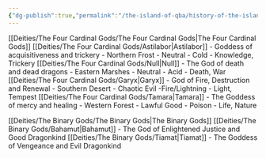```yaml
---
{"dg-publish":true,"permalink":"/the-island-of-qba/history-of-the-island/q-ba-s-draconic-pantheon/"}
---
```



[[Deities/The Four Cardinal Gods/The Four Cardinal Gods\|The Four Cardinal Gods]]
[[Deities/The Four Cardinal Gods/Astilabor\|Astilabor]] - Goddess of acquisitiveness and trickery - Northern Frost - Neutral - Cold - Knowledge, Trickery
[[Deities/The Four Cardinal Gods/Null\|Null]] - The God of death and dead dragons - Eastern Marshes - Neutral - Acid - Death, War
[[Deities/The Four Cardinal Gods/Garyx\|Garyx]] - God of Fire, Destruction and Renewal - Southern Desert - Chaotic Evil -Fire/Lightning - Light, Tempest
[[Deities/The Four Cardinal Gods/Tamara\|Tamara]] - The Goddess of mercy and healing - Western Forest -   Lawful Good - Poison - Life, Nature

[[Deities/The Binary Gods/The Binary Gods\|The Binary Gods]]
[[Deities/The Binary Gods/Bahamut\|Bahamut]] - The God of Enlightened Justice and Good Dragonkind
[[Deities/The Binary Gods/Tiamat\|Tiamat]] - The Goddess of Vengeance and Evil Dragonkind

